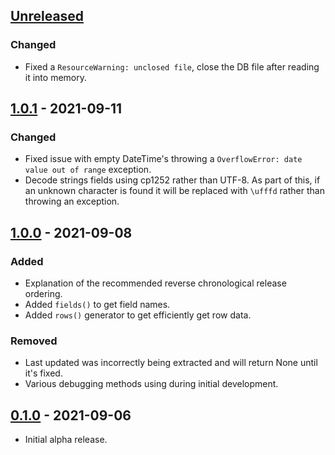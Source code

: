 ## [Unreleased]
### Changed
- Fixed a `ResourceWarning: unclosed file`, close the DB file after reading it into memory.

## [1.0.1] - 2021-09-11
### Changed
- Fixed issue with empty DateTime's throwing a `OverflowError: date value out of range` exception.
- Decode strings fields using cp1252 rather than UTF-8. As part of this, if an unknown character is found it will be replaced with `\ufffd` rather than throwing an exception.

## [1.0.0] - 2021-09-08
### Added
- Explanation of the recommended reverse chronological release ordering.
- Added `fields()` to get field names.
- Added `rows()` generator to get efficiently get row data.

### Removed
- Last updated was incorrectly being extracted and will return None until it's fixed.
- Various debugging methods using during initial development.

## [0.1.0] - 2021-09-06
- Initial alpha release.

[Unreleased]: https://github.com/linville/pydbisam/compare/v1.0.1...HEAD
[1.0.1]: https://github.com/linville/pydbisam/compare/v1.0.0...v1.0.1
[1.0.0]: https://github.com/linville/pydbisam/compare/v0.1.0...v1.0.0
[0.1.0]: https://github.com/linville/pydbisam/releases/tag/v0.1.0
